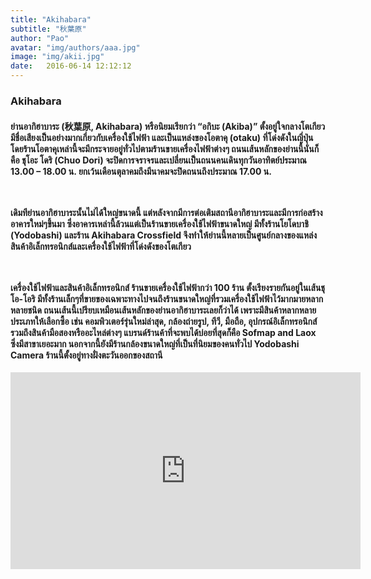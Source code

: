 ```yaml
---
title: "Akihabara"
subtitle: "秋葉原"
author: "Pao"
avatar: "img/authors/aaa.jpg"
image: "img/akii.jpg"
date:   2016-06-14 12:12:12
---
```


### Akihabara
<h4>ย่านอากิฮาบาระ (秋葉原, Akihabara) หรือนิยมเรียกว่า “อกิบะ (Akiba)” ตั้งอยู่ใจกลางโตเกียว มีชื่อเสียงเป็นอย่างมากเกี่ยวกับเครื่องใช้ไฟฟ้า และเป็นแหล่งของโอตาคุ (otaku) ที่โด่งดังในญี่ปุ่น โดยร้านโอตาคุเหล่านี้จะมีกระจายอยู่ทั่วไปตามร้านขายเครื่องไฟฟ้าต่างๆ ถนนเส้นหลักของย่านนี้นั่นก็คือ ชุโอะ โดริ (Chuo Dori) จะปิดการจราจรและเปลี่ยนเป็นถนนคนเดินทุกวันอาทิตย์ประมาณ 13.00 – 18.00 น. ยกเว้นเดือนตุลาคมถึงมีนาคมจะปิดถนนถึงประมาณ 17.00 น.

<br><br>เดิมทีย่านอากิฮาบาระนั้นไม่ได้ใหญ่ขนาดนี้ แต่หลังจากมีการต่อเติมสถานีอากิฮาบาระและมีการก่อสร้างอาคารใหม่ๆขึ้นมา ซึ่งอาคารเหล่านี้ล้วนแต่เป็นร้านขายเครื่องใช้ไฟฟ้าขนาดใหญ่ มีทั้งร้านโยโดบาชิ (Yodobashi) และร้าน Akihabara Crossfield จึงทำให้ย่านนี้หลายเป็นศูนย์กลางของแหล่งสินค้าอิเล็กทรอนิกส์และเครื่องใช้ไฟฟ้าที่โด่งดังของโตเกียว

<br><br>เครื่องใช้ไฟฟ้าและสินค้าอิเล็กทรอนิกส์ ร้านขายเครื่องใช้ไฟฟ้ากว่า 100 ร้าน ตั้งเรียงรายกันอยู่ในเส้นชุโอ-โอริ มีทั้งร้านเล็กๆที่ขายของเฉพาะทางไปจนถึงร้านขนาดใหญ่ที่รวมเครื่องใช้ไฟฟ้าไว้มากมายหลากหลายชนิด ถนนเส้นนี้เปรียบเหมือนเส้นหลักของย่านอากิฮาบาระเลยก็ว่าได้ เพราะมีสินค้าหลากหลายประเภทให้เลือกซื้อ เช่น คอมพิวเตอร์รุ่นใหม่ล่าสุด, กล้องถ่ายรูป, ทีวี, มือถือ, อุปกรณ์อิเล็กทรอนิกส์ รวมถึงสินค้ามือสองหรืออะไหล่ต่างๆ แบรนด์ร้านค้าที่จะพบได้บ่อยที่สุดก็คือ Sofmap and Laox ซึ่งมีสาขาเยอะมาก นอกจากนี้ยังมีร้านกล้องขนาดใหญ่ที่เป็นที่นิยมของคนทั่วไป Yodobashi Camera ร้านนี้ตั้งอยู่ทางฝั่งตะวันออกของสถานี</h4>


<center><p><iframe src="https://www.youtube.com/embed/Qvk96SCvaCo" width="560" height="315" frameborder="0" allowfullscreen="allowfullscreen"></iframe></p></center>
